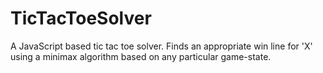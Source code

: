 TicTacToeSolver
===============


A JavaScript based tic tac toe solver. Finds an appropriate win line for 'X' using a minimax algorithm based on any particular game-state.

